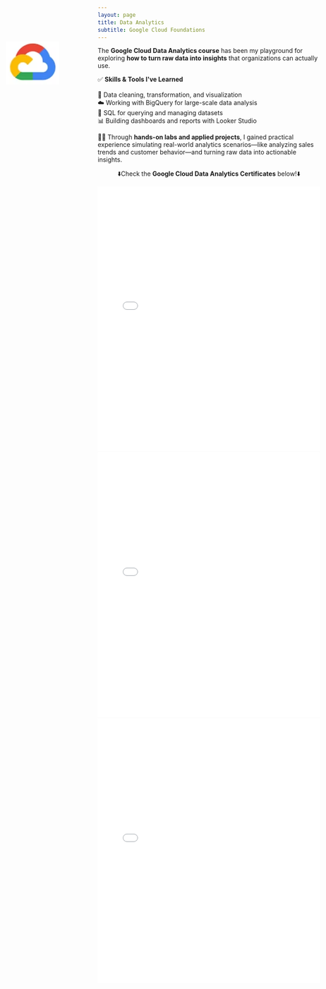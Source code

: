 ```yaml
---
layout: page
title: Data Analytics
subtitle: Google Cloud Foundations
---
```

<!-- Floating Badge -->
<div style="position: fixed; top: 150px; left: 20px; z-index: 1000;">
    <a href="[https://www.credly.com/badges/089124d4-f559-41a1-ad10-9818b31ddd04/email](https://coursera.org/share/20bc7060f1cf1ae66dfde5a692ae28ab)" target="_blank">
        <img src="/assets/img/Google Cloud Logo.png" alt="Google Cloud Logo Displayed" width="120">
    </a>
</div>

The **Google Cloud Data Analytics course** has been my playground for exploring **how to turn raw data into insights** that organizations can actually use.  

✅ **Skills & Tools I've Learned**  
 <br>🧹 Data cleaning, transformation, and visualization
 <br>☁️ Working with BigQuery for large-scale data analysis
 <br>🔎 SQL for querying and managing datasets
 <br>📊 Building dashboards and reports with Looker Studio

🧑‍💻 Through **hands-on labs and applied projects**, I gained practical experience simulating real-world analytics scenarios—like analyzing sales trends and customer behavior—and turning raw data into actionable insights.
 
<p style="text-align: center;">⬇️Check the <strong>Google Cloud Data Analytics Certificates</strong> below!⬇️</p>

<div style="text-align: center;">
    <embed src="/assets/img/Intro to Data Analytics_Google Certificate.pdf" type="application/pdf" width="100%" height="600px" />
</div>

<div style="text-align: center;">
    <embed src="/assets/img/DataManagement_Google Certificate.pdf" type="application/pdf" width="100%" height="600px" />
</div>

<div style="text-align: center;">
    <embed src="/assets/img/DataTranformation_Google Certificate.pdf" type="application/pdf" width="100%" height="600px" />
</div>


